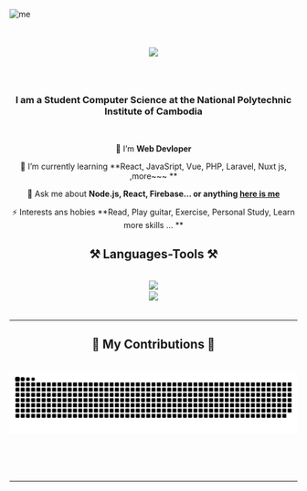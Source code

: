 ![me](https://github.com/user-attachments/assets/42ffaa9a-45f5-4adf-babe-92a5efbb04b2)

<h1 align="center">
    <img src="https://readme-typing-svg.herokuapp.com/?font=Righteous&size=35&center=true&vCenter=true&width=500&height=70&duration=4000&lines=Hi+There!+👋;សួរស្តី+I'm+Kanh+Chana!;" />
</h1>
<div align="center"> <img src=""> </div>
<h3 align="center"> I am a Student Computer Science at the National Polytechnic Institute of Cambodia </h3>

<br/>

<div align="center">
 
 🔭 I’m  **Web Devloper**
 
 🌱 I’m currently learning **React, JavaSript, Vue, PHP, Laravel, Nuxt js, ,more~~~ **

💬 Ask me about **Node.js, React, Firebase... or anything [here is me](https://github.com/Kanhchana-kc)**

⚡ Interests ans hobies **Read, Play guitar, Exercise, Personal Study, Learn more skills ... **

<h2 align="center">⚒️ Languages-Tools ⚒️</h2>
<br/>
<div align="center">
    <img src="https://skillicons.dev/icons?i=react,bootstrap,html,css,vscode,github,figma,tailwind,git," /><br>
    <img src="https://skillicons.dev/icons?i=javascript,nodejs,php,laravel,mysql" /><br>
</div>

<br/>
<hr/>
<div align="center">
  <h2>🐍 My Contributions 🐍</h2>
  <br>
  <img alt="snake eating my contributions" src="https://raw.githubusercontent.com/salesp07/salesp07/output/github-contribution-grid-snake.svg" />
  
  <br/><br/><br/>

<hr/>
<br/>
<br/>


<!--
**Kanhchana-kc/Kanhchana-kc** is a ✨ _special_ ✨ repository because its `README.md` (this file) appears on your GitHub profile.

Here are some ideas to get you started:

- 🔭 I’m currently working on ...
- 🌱 I’m currently learning ...
- 👯 I’m looking to collaborate on ...
- 🤔 I’m looking for help with ...
- 💬 Ask me about ...
- 📫 How to reach me: ...
- 😄 Pronouns: ...
- ⚡ Fun fact: ...
-->
